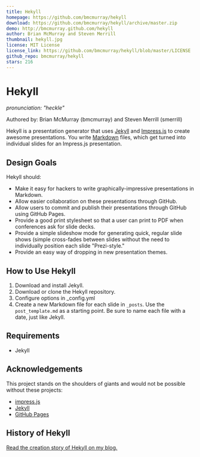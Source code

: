 ```yaml
---
title: Hekyll
homepage: https://github.com/bmcmurray/hekyll
download: https://github.com/bmcmurray/hekyll/archive/master.zip
demo: http://bmcmurray.github.com/hekyll
author: Brian McMurray and Steven Merrill
thumbnail: hekyll.jpg
license: MIT License
license_link: https://github.com/bmcmurray/hekyll/blob/master/LICENSE
github_repo: bmcmurray/hekyll
stars: 216
---
```


# Hekyll

_pronunciation: "heckle"_

Authored by: Brian McMurray (bmcmurray) and Steven Merrill (smerrill)

Hekyll is a presentation generator that uses
[Jekyll](https://github.com/mojombo/jekyll) and
[Impress.js](https://github.com/bartaz/impress.js) to create awesome
presentations. You write
[Markdown](http://daringfireball.net/projects/markdown/syntax) files,
which get turned into individual slides for an Impress.js presentation.

## Design Goals

Hekyll should:

- Make it easy for hackers to write graphically-impressive
  presentations in Markdown.
- Allow easier collaboration on these presentations through GitHub.
- Allow users to commit and publish their presentations through GitHub
  using GitHub Pages.
- Provide a good print stylesheet so that a user can print to PDF when
  conferences ask for slide decks.
- Provide a simple slideshow mode for generating quick, regular slide
  shows (simple cross-fades between slides without the need to
  individually position each slide "Prezi-style."
- Provide an easy way of dropping in new presentation themes.

## How to Use Hekyll

1. Download and install Jekyll.
2. Download or clone the Hekyll repository.
3. Configure options in _config.yml
4. Create a new Markdown file for each slide in ``_posts``. Use the
   ``post_template.md`` as a starting point. Be sure to name each file
   with a date, just like Jekyll.

## Requirements

- Jekyll

## Acknowledgements

This project stands on the shoulders of giants and would not be
possible without these projects:

- [impress.js](https://github.com/bartaz/impress.js)
- [Jekyll](https://github.com/mojombo/jekyll)
- [GitHub Pages](http://pages.github.com/)

## History of Hekyll

[Read the creation story of Hekyll on my blog.](http://brianmcmurray.com/blog/2012/02/07/hekyll-for-awesome-easy-presentations/)
